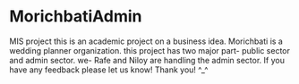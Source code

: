 # MorichbatiAdmin
MIS project
this is an academic project on a business idea.
Morichbati is a wedding planner organization.
this project has two major part- public sector and admin sector.
we- Rafe and Niloy are handling the admin sector.
If you have any feedback please let us know!
Thank you! ^_^
